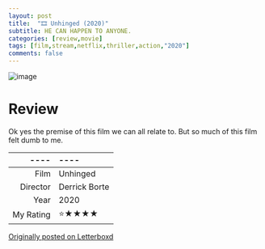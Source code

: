 ```yaml
---
layout: post
title:  "🎞️ Unhinged (2020)"
subtitle: HE CAN HAPPEN TO ANYONE.
categories: [review,movie]
tags: [film,stream,netflix,thriller,action,"2020"]
comments: false
---
```


![image](https://a.ltrbxd.com/resized/film-poster/5/5/2/1/2/1/552121-unhinged-0-230-0-345-crop.jpg)

# Review

Ok yes the premise of this film we can all relate to. But so much of this film felt dumb to me.

----|----
--: | :--
Film | Unhinged
Director | Derrick Borte
Year | 2020
My Rating | ⭐★★★★

[Originally posted on Letterboxd](https://letterboxd.com/nickbarrett/film/unhinged-2020/)
